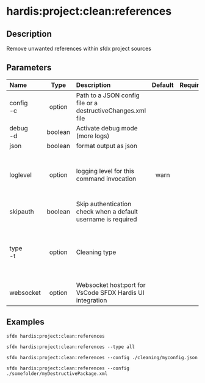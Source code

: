 <!-- This file has been generated with command 'sfdx hardis:doc:plugin:generate'. Please do not update it manually or it may be overwritten -->
# hardis:project:clean:references

## Description

Remove unwanted references within sfdx project sources

## Parameters

| Name          |  Type   | Description                                                   | Default | Required |                                                     Options                                                     |
|:--------------|:-------:|:--------------------------------------------------------------|:-------:|:--------:|:---------------------------------------------------------------------------------------------------------------:|
| config<br/>-c | option  | Path to a JSON config file or a destructiveChanges.xml file   |         |          |                                                                                                                 |
| debug<br/>-d  | boolean | Activate debug mode (more logs)                               |         |          |                                                                                                                 |
| json          | boolean | format output as json                                         |         |          |                                                                                                                 |
| loglevel      | option  | logging level for this command invocation                     |  warn   |          |                              trace<br/>debug<br/>info<br/>warn<br/>error<br/>fatal                              |
| skipauth      | boolean | Skip authentication check when a default username is required |         |          |                                                                                                                 |
| type<br/>-t   | option  | Cleaning type                                                 |         |          | all<br/>caseentitlement<br/>dashboards<br/>datadotcom<br/>destructivechanges<br/>localfields<br/>productrequest |
| websocket     | option  | Websocket host:port for VsCode SFDX Hardis UI integration     |         |          |                                                                                                                 |

## Examples

```shell
sfdx hardis:project:clean:references
```

```shell
sfdx hardis:project:clean:references --type all
```

```shell
sfdx hardis:project:clean:references --config ./cleaning/myconfig.json
```

```shell
sfdx hardis:project:clean:references --config ./somefolder/myDestructivePackage.xml
```


